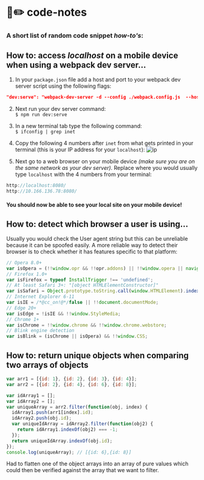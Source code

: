 # 📓✏️ ️️code-notes
### A short list of random code snippet _how-to's_:

## How to: access _localhost_ on a mobile device when using a webpack dev server...

1. In your ```package.json``` file add a host and port to your webpack dev server script using the following flags:
```json
"dev:serve": "webpack-dev-server -d --config ./webpack.config.js  --host 0.0.0.0 --port 8080"
```

2. Next run your dev server command:  
```$ npm run dev:serve```

3. In a new terminal tab type the following command:  
```$ ifconfig | grep inet```   

4. Copy the following 4 numbers after ```inet``` from what gets printed in your terminal (this is your IP address for your `localhost`):
![ip](https://cloud.githubusercontent.com/assets/12450298/16200515/95cea400-3705-11e6-8e26-19e3619500de.png)

5. Next go to a web browser on your mobile device _(make sure you are on the same network as your dev server)_. Replace where you would usually type ```localhost``` with the 4 numbers from your terminal:  
```js
http://localhost:8080/  
http://10.166.136.78:8080/
```
#### You should now be able to see your local site on your mobile device!


## How to: detect which browser a user is using...

Usually you would check the User agent string but this can be unreliable because it can be spoofed easily. A more reliable way to detect their browser is to check whether it has features specific to that platform:

```javascript
// Opera 8.0+
var isOpera = (!!window.opr && !!opr.addons) || !!window.opera || navigator.userAgent.indexOf(' OPR/') >= 0;
// Firefox 1.0+
var isFirefox = typeof InstallTrigger !== 'undefined';
// At least Safari 3+: "[object HTMLElementConstructor]"
var isSafari = Object.prototype.toString.call(window.HTMLElement).indexOf('Constructor') > 0;
// Internet Explorer 6-11
var isIE = /*@cc_on!@*/false || !!document.documentMode;
// Edge 20+
var isEdge = !isIE && !!window.StyleMedia;
// Chrome 1+
var isChrome = !!window.chrome && !!window.chrome.webstore;
// Blink engine detection
var isBlink = (isChrome || isOpera) && !!window.CSS;
```
## How to: return unique objects when comparing two arrays of objects

```javascript
var arr1 = [{id: 1}, {id: 2}, {id: 3}, {id: 4}];
var arr2 = [{id: 2}, {id: 4}, {id: 6}, {id: 8}];

var idArray1 = [];
var idArray2 = [];
var uniqueArray = arr2.filter(function(obj, index) { 
  idArray1.push(arr1[index].id);
  idArray2.push(obj.id);
  var uniqueIdArray = idArray2.filter(function(obj2) {
    return idArray1.indexOf(obj2) === -1;
  });
  return uniqueIdArray.indexOf(obj.id);
});
console.log(uniqueArray); // [{id: 6},{id: 8}]
```
Had to flatten one of the object arrays into an array of pure values which could then be verified against the array that we want to filter.


